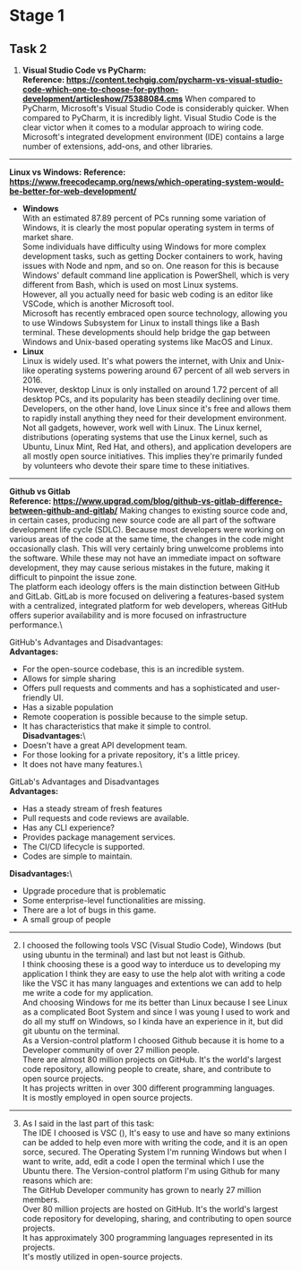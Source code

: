 # Stage 1
## Task 2
1. **Visual Studio Code vs PyCharm:**\
**Reference: https://content.techgig.com/pycharm-vs-visual-studio-code-which-one-to-choose-for-python-development/articleshow/75388084.cms**
 When compared to PyCharm, Microsoft's Visual Studio Code is considerably quicker. When compared to PyCharm, it is incredibly light. Visual Studio Code is the clear victor when it comes to a modular approach to wiring code. Microsoft's integrated development environment (IDE) contains a large number of extensions, add-ons, and other libraries.
-----
**Linux vs Windows:** 
**Reference: https://www.freecodecamp.org/news/which-operating-system-would-be-better-for-web-development/**
- **Windows**\
With an estimated 87.89 percent of PCs running some variation of Windows, it is clearly the most popular operating system in terms of market share.\
Some individuals have difficulty using Windows for more complex development tasks, such as getting Docker containers to work, having issues with Node and npm, and so on. One reason for this is because Windows' default command line application is PowerShell, which is very different from Bash, which is used on most Linux systems.\
However, all you actually need for basic web coding is an editor like VSCode, which is another Microsoft tool.\
Microsoft has recently embraced open source technology, allowing you to use Windows Subsystem for Linux to install things like a Bash terminal. These developments should help bridge the gap between Windows and Unix-based operating systems like MacOS and Linux.
- **Linux**\
Linux is widely used. It's what powers the internet, with Unix and Unix-like operating systems powering around 67 percent of all web servers in 2016.\
However, desktop Linux is only installed on around 1.72 percent of all desktop PCs, and its popularity has been steadily declining over time.\
Developers, on the other hand, love Linux since it's free and allows them to rapidly install anything they need for their development environment.\
Not all gadgets, however, work well with Linux. The Linux kernel, distributions (operating systems that use the Linux kernel, such as Ubuntu, Linux Mint, Red Hat, and others), and application developers are all mostly open source initiatives. This implies they're primarily funded by volunteers who devote their spare time to these initiatives.
-----
**Github vs Gitlab**\
**Reference: https://www.upgrad.com/blog/github-vs-gitlab-difference-between-github-and-gitlab/**
Making changes to existing source code and, in certain cases, producing new source code are all part of the software development life cycle (SDLC). Because most developers were working on various areas of the code at the same time, the changes in the code might occasionally clash. This will very certainly bring unwelcome problems into the software. While these may not have an immediate impact on software development, they may cause serious mistakes in the future, making it difficult to pinpoint the issue zone.\
The platform each ideology offers is the main distinction between GitHub and GitLab. GitLab is more focused on delivering a features-based system with a centralized, integrated platform for web developers, whereas GitHub offers superior availability and is more focused on infrastructure performance.\

GitHub's Advantages and Disadvantages:\
**Advantages:**
- For the open-source codebase, this is an incredible system.
- Allows for simple sharing
- Offers pull requests and comments and has a sophisticated and user-friendly UI.
- Has a sizable population
- Remote cooperation is possible because to the simple setup.
- It has characteristics that make it simple to control.\
**Disadvantages:**\
- Doesn't have a great API development team.
- For those looking for a private repository, it's a little pricey.
- It does not have many features.\

GitLab's Advantages and Disadvantages\
**Advantages:**

- Has a steady stream of fresh features
- Pull requests and code reviews are available.
- Has any CLI experience?
- Provides package management services.
- The CI/CD lifecycle is supported.
- Codes are simple to maintain.

**Disadvantages:**\
- Upgrade procedure that is problematic
- Some enterprise-level functionalities are missing.
- There are a lot of bugs in this game.
- A small group of people
------
2. I choosed the following tools VSC (Visual Studio Code), Windows (but using ubuntu in the terminal) and last but not least is Github.\
I think choosing these is a good way to interduce us to developing my application I think they are easy to use the help alot with writing a code like the VSC it has many languages and extentions we can add to help me write a code for my application.\
And choosing Windows for me its better than Linux because I see Linux as a complicated Boot System and since I was young I used to work and do all my stuff on Windows, so I kinda have an experience in it, but did git ubuntu on the terminal.\
As a Version-control platform I choosed Github because it is home to a Developer community of over 27 million people.\
There are almost 80 million projects on GitHub. It's the world's largest code repository, allowing people to create, share, and contribute to open source projects.\
It has projects written in over 300 different programming languages.\
It is mostly employed in open source projects.
-----
3. As I said in the last part of this task:\
The IDE I choosed is VSC (), It's easy to use and have so many extinions can be added to help even more with writing the code, and it is an open sorce, secured.
The Operating System I'm running Windows but when I want to write, add, edit a code I open the terminal which I use the Ubuntu there.
The Version-control platform I'm using Github for many reasons which are:\
The GitHub Developer community has grown to nearly 27 million members.\
Over 80 million projects are hosted on GitHub. It's the world's largest code repository for developing, sharing, and contributing to open source projects.\
It has approximately 300 programming languages represented in its projects.\
It's mostly utilized in open-source projects.